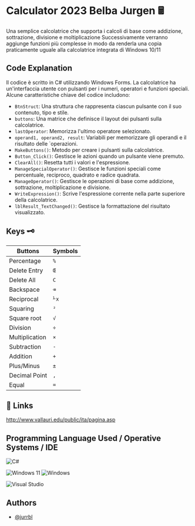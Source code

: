 ﻿
# Calculator 2023 Belba Jurgen 🖩

Una semplice calcolatrice che supporta i calcoli di base come addizione, sottrazione, divisione e moltiplicazione
Successivamente verranno aggiunge funzioni più complesse in modo da renderla una copia praticamente uguale alla calcolatrice integrata di Windows 10/11

## Code Explanation

Il codice è scritto in C# utilizzando Windows Forms. La calcolatrice ha un'interfaccia utente con pulsanti per i numeri, operatori e funzioni speciali. Alcune caratteristiche chiave del codice includono:

- `BtnStruct`: Una struttura che rappresenta ciascun pulsante con il suo contenuto, tipo e stile.
- `buttons`: Una matrice che definisce il layout dei pulsanti sulla calcolatrice.
- `lastOperator`: Memorizza l'ultimo operatore selezionato.
- `operand1, operand2, result`: Variabili per memorizzare gli operandi e il risultato delle `operazioni.
- `MakeButtons()`: Metodo per creare i pulsanti sulla calcolatrice.
- `Button_Click()`: Gestisce le azioni quando un pulsante viene premuto.
- `ClearAll()`: Resetta tutti i valori e l'espressione.
- `ManageSpecialOperator()`: Gestisce le funzioni speciali come percentuale, reciproco, quadrato e radice quadrata.
- `ManageOperator()`: Gestisce le operazioni di base come addizione, sottrazione, moltiplicazione e divisione.
- `WriteExpression()`: Scrive l'espressione corrente nella parte superiore della calcolatrice.
- `lblResult_TextChanged()`: Gestisce la formattazione del risultato visualizzato.


## Keys 🗝

| Buttons             | Symbols                                                                |
| ----------------- | ------------------------------------------------------------------ |
| Percentage | `%` |
| Delete Entry |`Œ`|
| Delete All |`C`|
| Backspace |`⌫`|
| Reciprocal |`⅟x`|
| Squaring |`²`|
| Square root |`√`|
| Division |`÷`|
| Multiplication |`×`|
| Subtraction |`-`|
| Addition |`+`|
| Plus/Minus |`±`|
| Decimal Point |`,`|
| Equal |`=`|



## 🔗 Links

http://www.vallauri.edu/public/ita/pagina.asp


## Programming Language Used / Operative Systems / IDE

![C#](https://img.shields.io/badge/c%23-%23239120.svg?style=for-the-badge&logo=c-sharp&logoColor=white)

![Windows 11](https://img.shields.io/badge/Windows%2011-%230079d5.svg?style=for-the-badge&logo=Windows%2011&logoColor=white)
![Windows](https://img.shields.io/badge/Windows-0078D6?style=for-the-badge&logo=windows&logoColor=white)

![Visual Studio](https://img.shields.io/badge/Visual%20Studio-5C2D91.svg?style=for-the-badge&logo=visual-studio&logoColor=white)


## Authors

- [@jurrbl](https://github.com/jurrbl)


